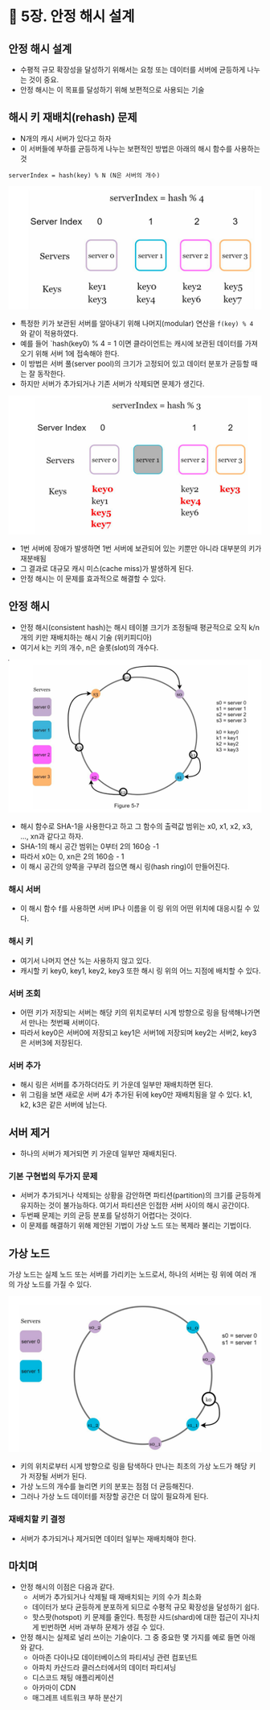 # :pushpin: 5장. 안정 해시 설계


## 안정 해시 설계
- 수평적 규모 확장성을 달성하기 위해서는 요청 또는 데이터를 서버에 균등하게 나누는 것이 중요.
- 안정 해시는 이 목표를 달성하기 위해 보편적으로 사용되는 기술


## 해시 키 재배치(rehash) 문제
- N개의 캐시 서버가 있다고 하자
- 이 서버들에 부하를 균등하게 나누는 보편적인 방법은 아래의 해시 함수를 사용하는 것

```text
serverIndex = hash(key) % N (N은 서버의 개수)
```

![](../images/5-1.png)

- 특정한 키가 보관된 서버를 알아내기 위해 나머지(modular) 연산을 `f(key) % 4` 와 같이 적용하였다.
- 예를 들어 `hash(key0) % 4 = 1 이면 클라이언트는 캐시에 보관된 데이터를 가져오기 위해 서버 1에 접속해야 한다.
- 이 방법은 서버 풀(server pool)의 크기가 고정되어 있고 데이터 분포가 균등할 때는 잘 동작한다.
- 하지만 서버가 추가되거나 기존 서버가 삭제되면 문제가 생긴다.

![](../images/5-2.png)
- 1번 서버에 장애가 발생하면 1번 서버에 보관되어 있는 키뿐만 아니라 대부분의 키가 재분배됨
- 그 결과로 대규모 캐시 미스(cache miss)가 발생하게 된다.
- 안정 해시는 이 문제를 효과적으로 해결할 수 있다.


## 안정 해시
- 안정 해시(consistent hash)는 해시 테이블 크기가 조정될때 평균적으로 오직 k/n개의 키만 재배치하는 해시 기술 (위키피디아)
- 여기서 k는 키의 개수, n은 슬롯(slot)의 개수다.


![](../images/5-7.png)

- 해시 함수로 SHA-1을 사용한다고 하고 그 함수의 출력값 범위는 x0, x1, x2, x3, ..., xn과 같다고 하자.
- SHA-1의 해시 공간 범위는 0부터 2의 160승 -1 
- 따라서 x0는 0, xn은 2의 160승 - 1 
- 이 해시 공간의 양쪽을 구부려 접으면 해시 링(hash ring)이 만들어진다.

### 해시 서버
- 이 해시 함수 f를 사용하면 서버 IP나 이름을 이 링 위의 어떤 위치에 대응시킬 수 있다.

### 해시 키
- 여기서 나머지 연산 %는 사용하지 않고 있다.
- 캐시할 키 key0, key1, key2, key3 또한 해시 링 위의 어느 지점에 배치할 수 있다.

### 서버 조회
- 어떤 키가 저장되는 서버는 해당 키의 위치로부터 시계 방향으로 링을 탐색해나가면서 만나는 첫번째 서버이다.
- 따라서 key0은 서버0에 저장되고 key1은 서버1에 저장되며 key2는 서버2, key3은 서버3에 저장된다.

### 서버 추가
- 해시 링은 서버를 추가하더라도 키 가운데 일부만 재배치하면 된다.
- 위 그림을 보면 새로운 서버 4가 추가된 뒤에 key0만 재배치됨을 알 수 있다. k1, k2, k3은 같은 서버에 남는다.

## 서버 제거
- 하나의 서버가 제거되면 키 가운데 일부만 재배치된다. 


### 기본 구현법의 두가지 문제
- 서버가 추가되거나 삭제되는 상황을 감안하면 파티션(partition)의 크기를 균등하게 유지하는 것이 불가능하다. 여기서 파티션은 인접한 서버 사이의 해시 공간이다.
- 두번째 문제는 키의 균등 분포를 달성하기 어렵다는 것이다.
- 이 문제를 해결하기 위해 제안된 기법이 가상 노드 또는 복제라 불리는 기법이다.


## 가상 노드
가상 노드는 실제 노드 또는 서버를 가리키는 노드로서, 하나의 서버는 링 위에 여러 개의 가상 노드를 가질 수 있다.

![](../images/5-13.png)

- 키의 위치로부터 시게 방향으로 링을 탐색하다 만나는 최초의 가상 노드가 해당 키가 저장될 서버가 된다. 
- 가상 노드의 개수를 늘리면 키의 분포는 점점 더 균등해진다.
- 그러나 가상 노드 데이터를 저장할 공간은 더 많이 필요하게 된다.

### 재배치할 키 결정
- 서버가 추가되거나 제거되면 데이터 일부는 재배치해야 한다.


## 마치며
- 안정 해시의 이점은 다음과 같다.
    - 서버가 추가되거나 삭제될 때 재배치되는 키의 수가 최소화
    - 데이터가 보다 균등하게 분포하게 되므로 수평적 규모 확장성을 달성하기 쉽다.
    - 핫스팟(hotspot) 키 문제를 줄인다. 특정한 샤드(shard)에 대한 접근이 지나치게 빈번하면 서버 과부하 문제가 생길 수 있다.
- 안정 해시는 실제로 널리 쓰이는 기술이다. 그 중 중요한 몇 가지를 예로 들면 아래와 같다.
  - 아마존 다이나모 데이터베이스의 파티셔닝 관련 컴포넌트
  - 아파치 카산드라 클러스터에서의 데이터 파티셔닝
  - 디스코드 채팅 애플리케이션
  - 아카마이 CDN
  - 매그레프 네트워크 부하 분산기